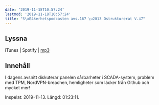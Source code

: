 ```yaml
---
date: '2019-11-18T10:57:24'
lastmod: '2019-11-18T10:57:24'
title: "S\xE4kerhetspodcasten avs.167 \u2013 Ostrukturerat V.47"
---
```

## Lyssna

iTunes \| Spotify \| [mp3](http://traffic.libsyn.com/sakerhetspodcasten/2019-11-13_Sakerhetspodcasten.mp3)

## Innehåll

I dagens avsnitt diskuterar panelen sårbarheter i SCADA-system, problem med TPM,
NordVPN-breachen, hemligheter som läcker från Github och mycket mer!

Inspelat: 2019-11-13. Längd: 01:23:11.

